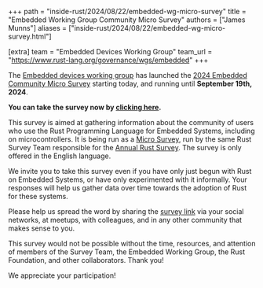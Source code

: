 +++
path = "inside-rust/2024/08/22/embedded-wg-micro-survey"
title = "Embedded Working Group Community Micro Survey"
authors = ["James Munns"]
aliases = ["inside-rust/2024/08/22/embedded-wg-micro-survey.html"]

[extra]
team = "Embedded Devices Working Group"
team_url = "https://www.rust-lang.org/governance/wgs/embedded"
+++

The [Embedded devices working group] has launched the [2024 Embedded Community Micro Survey] starting
today, and running until **September 19th, 2024**.

**You can take the survey now by [clicking here][2024 Embedded Community Micro Survey].**

[Embedded devices working group]: https://www.rust-lang.org/governance/wgs/embedded
[2024 Embedded Community Micro Survey]: https://www.surveyhero.com/c/uenp3ydt

This survey is aimed at gathering information about the community of users who use the Rust Programming Language
for Embedded Systems, including on microcontrollers. It is being run as a [Micro Survey], run by the same
Rust Survey Team responsible for the [Annual Rust Survey]. The survey is only offered in the English language.

[Micro Survey]: https://github.com/rust-lang/surveys/blob/main/micro-surveys.md
[Annual Rust Survey]: https://blog.rust-lang.org/2024/02/19/2023-Rust-Annual-Survey-2023-results.html

We invite you to take this survey even if you have only just begun with Rust on Embedded Systems,
or have only experimented with it informally. Your responses will help us gather data over time towards
the adoption of Rust for these systems.

Please help us spread the word by sharing the [survey link][2024 Embedded Community Micro Survey] via your social networks,
at meetups, with colleagues, and in any other community that makes sense to you.

This survey would not be possible without the time, resources, and attention of members of the Survey Team,
the Embedded Working Group, the Rust Foundation, and other collaborators. Thank you!

We appreciate your participation!

